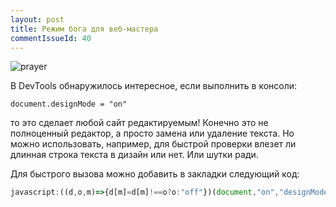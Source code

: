 ```yaml
---
layout: post
title: Режим бога для веб-мастера
commentIssueId: 40
---
```


![prayer](https://user-images.githubusercontent.com/36848305/90548049-d35a8600-e1a5-11ea-92cb-5ce5554e3e19.jpg)

В DevTools обнаружилось интересное, если выполнить в консоли: 

```
document.designMode = "on"
```

то это сделает любой сайт редактируемым! Конечно это не полноценный редактор, а просто замена или удаление текста. Но можно использовать, например, для быстрой проверки влезет ли длинная строка текста в дизайн или нет. Или шутки ради.

Для быстрого вызова можно добавить в закладки следующий код:

```javascript
javascript:((d,o,m)=>{d[m]=d[m]!==o?o:"off"})(document,"on","designMode");
```
